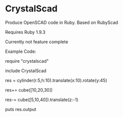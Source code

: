 CrystalScad
===========

Produce OpenSCAD code in Ruby. Based on RubyScad

Requires Ruby 1.9.3

Currently not feature complete



Example Code:


require "crystalscad"

include CrystalScad

res = cylinder(r:5,h:10).translate(x:10).rotate(y:45)

res+= cube([10,20,30])

res-= cube([5,10,40]).translate(z:-1)

puts res.output



